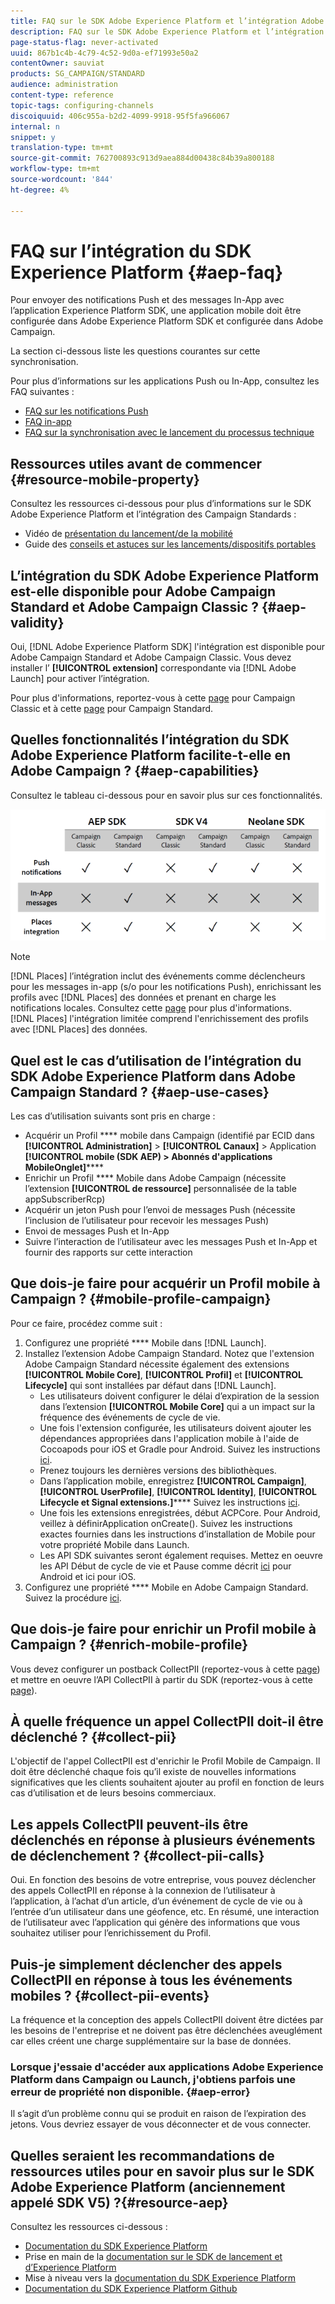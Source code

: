 ```yaml
---
title: FAQ sur le SDK Adobe Experience Platform et l’intégration Adobe Campaign
description: FAQ sur le SDK Adobe Experience Platform et l’intégration Adobe Campaign
page-status-flag: never-activated
uuid: 867b1c4b-4c79-4c52-9d0a-ef71993e50a2
contentOwner: sauviat
products: SG_CAMPAIGN/STANDARD
audience: administration
content-type: reference
topic-tags: configuring-channels
discoiquuid: 406c955a-b2d2-4099-9918-95f5fa966067
internal: n
snippet: y
translation-type: tm+mt
source-git-commit: 762700893c913d9aea884d00438c84b39a800188
workflow-type: tm+mt
source-wordcount: '844'
ht-degree: 4%

---
```



# FAQ sur l’intégration du SDK Experience Platform {#aep-faq}

Pour envoyer des notifications Push et des messages In-App avec l’application Experience Platform SDK, une application mobile doit être configurée dans Adobe Experience Platform SDK et configurée dans Adobe Campaign.

La section ci-dessous liste les questions courantes sur cette synchronisation.

Pour plus d’informations sur les applications Push ou In-App, consultez les FAQ suivantes :

* [FAQ sur les notifications Push](../../channels/using/about-push-notifications.md#push-faq)
* [FAQ in-app](../../channels/using/about-push-notifications.md#in-app-faq)
* [FAQ sur la synchronisation avec le lancement du processus technique](../../administration/using/syncwithlaunch-faq.md)

## Ressources utiles avant de commencer {#resource-mobile-property}

Consultez les ressources ci-dessous pour plus d’informations sur le SDK Adobe Experience Platform et l’intégration des Campaign Standards :

* Vidéo de [présentation du lancement/de la mobilité](https://www.adobe.com/experience-platform/launch.html#acpl-mobile-video)
* Guide des [conseils et astuces sur les lancements/dispositifs portables](https://www.adobe.com/content/dam/www/us/en/experience-platform/launch-tag-manager/pdfs/adobe-cloud-platform-launch-tips-and-tricks-sheet.pdf)

## L’intégration du SDK Adobe Experience Platform est-elle disponible pour Adobe Campaign Standard et Adobe Campaign Classic ? {#aep-validity}

Oui, [!DNL Adobe Experience Platform SDK] l&#39;intégration est disponible pour Adobe Campaign Standard et Adobe Campaign Classic. Vous devez installer l’ **[!UICONTROL extension]** correspondante via [!DNL Adobe Launch] pour activer l’intégration.

Pour plus d&#39;informations, reportez-vous à cette [page](https://aep-sdks.gitbook.io/docs/using-mobile-extensions/adobe-campaignclassic) pour Campaign Classic et à cette [page](https://aep-sdks.gitbook.io/docs/using-mobile-extensions/adobe-campaign-standard) pour Campaign Standard.

## Quelles fonctionnalités l’intégration du SDK Adobe Experience Platform facilite-t-elle en Adobe Campaign ? {#aep-capabilities}

Consultez le tableau ci-dessous pour en savoir plus sur ces fonctionnalités.

![](assets/faq.png)

>[!NOTE]
>
>[!DNL Places] l’intégration inclut des événements comme déclencheurs pour les messages in-app (s/o pour les notifications Push), enrichissant les profils avec [!DNL Places] des données et prenant en charge les notifications locales. Consultez cette [page](../../channels/using/preparing-and-sending-an-in-app-message.md) pour plus d&#39;informations. <br>[!DNL Places] l&#39;intégration limitée comprend l&#39;enrichissement des profils avec [!DNL Places] des données.

## Quel est le cas d’utilisation de l’intégration du SDK Adobe Experience Platform dans Adobe Campaign Standard ? {#aep-use-cases}

Les cas d’utilisation suivants sont pris en charge :

* Acquérir un Profil **** mobile dans Campaign (identifié par ECID dans **[!UICONTROL Administration]** > **[!UICONTROL Canaux]** > Application **[!UICONTROL mobile (SDK AEP) > Abonnés d&#39;applications MobileOnglet]******
* Enrichir un Profil **** Mobile dans Adobe Campaign (nécessite l’extension **[!UICONTROL de ressource]** personnalisée de la table appSubscriberRcp)
* Acquérir un jeton Push pour l’envoi de messages Push (nécessite l’inclusion de l’utilisateur pour recevoir les messages Push)
* Envoi de messages Push et In-App
* Suivre l’interaction de l’utilisateur avec les messages Push et In-App et fournir des rapports sur cette interaction

## Que dois-je faire pour acquérir un Profil mobile à Campaign ? {#mobile-profile-campaign}

Pour ce faire, procédez comme suit :

1. Configurez une propriété **** Mobile dans [!DNL Launch].
1. Installez l’extension Adobe Campaign Standard. Notez que l&#39;extension Adobe Campaign Standard nécessite également des extensions **[!UICONTROL Mobile Core]**, **[!UICONTROL Profil]** et **[!UICONTROL Lifecycle]** qui sont installées par défaut dans [!DNL Launch].
   * Les utilisateurs doivent configurer le délai d’expiration de la session dans l’extension **[!UICONTROL Mobile Core]** qui a un impact sur la fréquence des événements de cycle de vie.
   * Une fois l&#39;extension configurée, les utilisateurs doivent ajouter les dépendances appropriées dans l&#39;application mobile à l&#39;aide de Cocoapods pour iOS et Gradle pour Android. Suivez les instructions [ici](https://aep-sdks.gitbook.io/docs/using-mobile-extensions/adobe-campaign-standard).
   * Prenez toujours les dernières versions des bibliothèques.
   * Dans l’application mobile, enregistrez **[!UICONTROL Campaign]**, **[!UICONTROL UserProfile]**, **[!UICONTROL Identity]**, **[!UICONTROL Lifecycle et Signal extensions.]****** Suivez les instructions [ici](https://aep-sdks.gitbook.io/docs/using-mobile-extensions/adobe-campaign-standard#register-the-campaign-standard-extension-with-mobile-core).
   * Une fois les extensions enregistrées, début ACPCore. Pour Android, veillez à définirApplication onCreate(). Suivez les instructions exactes fournies dans les instructions d’installation de Mobile pour votre propriété Mobile dans Launch.
   * Les API SDK suivantes seront également requises. Mettez en oeuvre les API Début de cycle de vie et Pause comme décrit [ici](https://aep-sdks.gitbook.io/docs/using-mobile-extensions/mobile-core/lifecycle/lifecycle-extension-in-android) pour Android et ici pour iOS.
1. Configurez une propriété **** Mobile en Adobe Campaign Standard. Suivez la procédure [ici](../../administration/using/configuring-a-mobile-application.md#channel-specific-config).

## Que dois-je faire pour enrichir un Profil mobile à Campaign ? {#enrich-mobile-profile}

Vous devez configurer un postback CollectPII (reportez-vous à cette [page](https://helpx.adobe.com/fr/campaign/kb/config-app-in-launch.html#PIIpostback)) et mettre en oeuvre l’API CollectPII à partir du SDK (reportez-vous à cette [page](https://aep-sdks.gitbook.io/docs/using-mobile-extensions/mobile-core/mobile-core-api-reference#collect-pii)).

## À quelle fréquence un appel CollectPII doit-il être déclenché ? {#collect-pii}

L&#39;objectif de l&#39;appel CollectPII est d&#39;enrichir le Profil Mobile de Campaign. Il doit être déclenché chaque fois qu’il existe de nouvelles informations significatives que les clients souhaitent ajouter au profil en fonction de leurs cas d’utilisation et de leurs besoins commerciaux.

## Les appels CollectPII peuvent-ils être déclenchés en réponse à plusieurs événements de déclenchement ? {#collect-pii-calls}

Oui. En fonction des besoins de votre entreprise, vous pouvez déclencher des appels CollectPII en réponse à la connexion de l’utilisateur à l’application, à l’achat d’un article, d’un événement de cycle de vie ou à l’entrée d’un utilisateur dans une géofence, etc. En résumé, une interaction de l’utilisateur avec l’application qui génère des informations que vous souhaitez utiliser pour l’enrichissement du Profil.

## Puis-je simplement déclencher des appels CollectPII en réponse à tous les événements mobiles ? {#collect-pii-events}

La fréquence et la conception des appels CollectPII doivent être dictées par les besoins de l&#39;entreprise et ne doivent pas être déclenchées aveuglément car elles créent une charge supplémentaire sur la base de données.

### Lorsque j&#39;essaie d&#39;accéder aux applications Adobe Experience Platform dans Campaign ou Launch, j&#39;obtiens parfois une erreur de propriété non disponible. {#aep-error}

Il s’agit d’un problème connu qui se produit en raison de l’expiration des jetons. Vous devriez essayer de vous déconnecter et de vous connecter.

## Quelles seraient les recommandations de ressources utiles pour en savoir plus sur le SDK Adobe Experience Platform (anciennement appelé SDK V5) ?{#resource-aep}

Consultez les ressources ci-dessous :

* [Documentation du SDK Experience Platform](https://aep-sdks.gitbook.io/docs/)
* Prise en main de la [documentation sur le SDK de lancement et d’Experience Platform](https://aep-sdks.gitbook.io/docs/getting-started/create-a-mobile-property)
* Mise à niveau vers la [documentation du SDK Experience Platform](https://aep-sdks.gitbook.io/docs/resources/upgrading-to-aep)
* [Documentation du SDK Experience Platform Github](https://github.com/Adobe-Marketing-Cloud/acp-sdks/)
